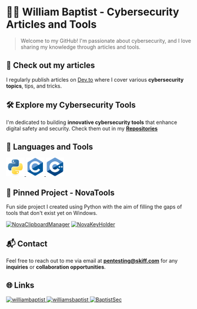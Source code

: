 # 👨‍💻 William Baptist - Cybersecurity Articles and Tools
> Welcome to my GitHub! I'm passionate about cybersecurity, and I love sharing my knowledge through articles and tools.

## 📝 Check out my articles
I regularly publish articles on [Dev.to](https://dev.to/williambaptist) where I cover various **cybersecurity topics**, tips, and tricks.

## 🛠️ Explore my Cybersecurity Tools
I'm dedicated to building **innovative cybersecurity tools** that enhance digital safety and security. Check them out in my [**Repositories**](https://github.com/BaptistSec?tab=repositories)

## 🚀 Languages and Tools
<p align="left">
  <a href="https://www.python.org" target="_blank" rel="noreferrer">
    <img src="https://raw.githubusercontent.com/devicons/devicon/master/icons/python/python-original.svg" alt="python" width="50" height="50"/>
  </a>
  <a href="https://www.cprogramming.com/" target="_blank" rel="noreferrer">
    <img src="https://raw.githubusercontent.com/devicons/devicon/master/icons/c/c-original.svg" alt="c" width="50" height="50"/>
  </a>
  <a href="https://www.w3schools.com/cpp/" target="_blank" rel="noreferrer">
    <img src="https://raw.githubusercontent.com/devicons/devicon/master/icons/cplusplus/cplusplus-original.svg" alt="cplusplus" width="50" height="50"/>
  </a>
</p>

## 🔧 Pinned Project - NovaTools
Fun side project I created using Python with the aim of filling the gaps of tools that don't exist yet on Windows.

[![NovaClipboardManager](https://path-to-your-image.png)](https://github.com/your-username/secureguard)
[![NovaKeyHolder](https://path-to-your-image.png)](https://github.com/your-username/secureguard)

## 📬 Contact
Feel free to reach out to me via email at **pentesting@skiff.com** for any **inquiries** or **collaboration opportunities**.

## 🌐 Links
<p align="left">
  <a href="https://dev.to/williambaptist" target="_blank">
    <img src="https://dev-to-uploads.s3.amazonaws.com/uploads/logos/resized_logo_UQww2soKuUsjaOGNB38o.png" alt="williambaptist" height="40" width="40" />
  </a>
  <a href="https://linkedin.com/in/williamsbaptist" target="_blank">
    <img src="https://raw.githubusercontent.com/rahuldkjain/github-profile-readme-generator/master/src/images/icons/Social/linked-in-alt.svg" alt="williamsbaptist" height="40" width="40" />
  </a>
  <a href="https://twitter.com/BaptistSec" target="_blank">
    <img src="https://raw.githubusercontent.com/rahuldkjain/github-profile-readme-generator/master/src/images/icons/Social/twitter.svg" alt="BaptistSec" height="40" width="40" />
  </a>
</p>
